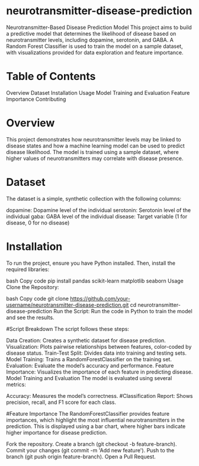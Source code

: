 # neurotransmitter-disease-prediction

Neurotransmitter-Based Disease Prediction Model
This project aims to build a predictive model that determines the likelihood of disease based on neurotransmitter levels, including dopamine, serotonin, and GABA. A Random Forest Classifier is used to train the model on a sample dataset, with visualizations provided for data exploration and feature importance.

# Table of Contents
Overview
Dataset
Installation
Usage
Model Training and Evaluation
Feature Importance
Contributing

# Overview
This project demonstrates how neurotransmitter levels may be linked to disease states and how a machine learning model can be used to predict disease likelihood. The model is trained using a sample dataset, where higher values of neurotransmitters may correlate with disease presence.

# Dataset
The dataset is a simple, synthetic collection with the following columns:

dopamine: Dopamine level of the individual
serotonin: Serotonin level of the individual
gaba: GABA level of the individual
disease: Target variable (1 for disease, 0 for no disease)

# Installation
To run the project, ensure you have Python installed. Then, install the required libraries:

bash
Copy code
pip install pandas scikit-learn matplotlib seaborn
Usage
Clone the Repository:

bash
Copy code
git clone https://github.com/your-username/neurotransmitter-disease-prediction.git
cd neurotransmitter-disease-prediction
Run the Script: Run the code in Python to train the model and see the results.

#Script Breakdown
The script follows these steps:

Data Creation: Creates a synthetic dataset for disease prediction.
Visualization: Plots pairwise relationships between features, color-coded by disease status.
Train-Test Split: Divides data into training and testing sets.
Model Training: Trains a RandomForestClassifier on the training set.
Evaluation: Evaluate the model’s accuracy and performance.
Feature Importance: Visualizes the importance of each feature in predicting disease.
Model Training and Evaluation
The model is evaluated using several metrics:

Accuracy: Measures the model’s correctness.
#Classification Report: Shows precision, recall, and F1 score for each class.

#Feature Importance
The RandomForestClassifier provides feature importances, which highlight the most influential neurotransmitters in the prediction. This is displayed using a bar chart, where higher bars indicate higher importance for disease prediction.

Fork the repository.
Create a branch (git checkout -b feature-branch).
Commit your changes (git commit -m 'Add new feature').
Push to the branch (git push origin feature-branch).
Open a Pull Request.
